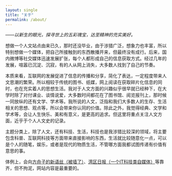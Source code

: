 ```yaml
---
layout: single
title: "关于"
permalink: /about/
---
```



*——以新生的眼光，探寻世上的五彩瑰宝，达至精神的充实美好。*

想做一个人文站点由来已久，那时还没毕业，由于涉猎广泛，想象力也丰富，所以特别想做一个媒体，把自己所接触到的东西散播开来，但最终没有成行。后来，国内微博等社交媒体迅速发展扩张，每个人都形成自己的信息获取方式。经过几年的发展，喧嚣已沉淀、沉寂，有的人从网上消失，大多数人找到了自己的节奏。

本质来看，互联网的发展促进了信息的传播和分享，简化了表达，一定程度带来人文思潮的繁荣。所以相较于传统的图书、纸媒，网上阅读在获取碎片化信息的同时，也在充实着人的思想生活。我对于人文方面的兴趣似乎很早就已经种下，在大学时除了对付课业、谈情说爱，大多数时间都花在了图书馆、阅览报刊上，那时候一同放纵的还有文学、学术等。我所说的人文，泛指和我们大多数人的生存、生活相关的思想、观点等，所以会带来你认同的价值。除此之外，我觉得经典、文学和学术等，会让人生快乐、美和有意义，是更高的追求。但这里将重点关注人文方面，近乎于个人人文史的记录。

主题分类上，除了人文，还有科技、生活，科技也是我涉猎比较深的领域，将主要包含科普、互联网科技等方面带来直接影响的东西，生活就比较随意化一点，可以是个人的随笔，娱乐，或者是现代的物质生活，不管哪方面我都试图传递有价值有意思的事。

体例上，会向[方舟子的新语丝（被墙了）](http://xys.org/)、[湾区日报（一个IT科技类自媒体）](https://wanqu.co/)等靠齐，但不拘泥，网站内容是最重要的。
